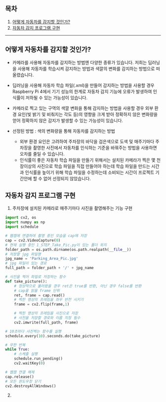 ## 목차
1. [어떻게 자동차를 감지할 것인가?](#어떻게-자동차를-감지할-것인가)
2. [자동차 감지 프로그램 구현](#자동차-감지-프로그램-구현)
---
## 어떻게 자동차를 감지할 것인가?
* 카메라를 사용해 자동차를 감지하는 방법엔 다양한 종류가 있습니다. 저희는 딥러닝을 사용해 자동차를 학습시켜 감지하는 방법과 색깔의 변화를 감지하는 방법으로 떠올렸습니다.

* 딥러닝을 사용해 자동차 학습 파일(.xml)을 만들어 감지하는 방법을 사용할 경우 Raspberry Pi 4에서 기기 성능의 한계로 자동차 감지 기능에 오류가 발생하여 인식률이 저하될 수 있는 가능성이 있습니다.

* 카메라로 찍고 있는 구역의 색깔 변화을 통해 감지하는 방법을 사용할 경우 외부 환경 요인(빛 밝기 및 비춰지는 각도 등)의 영향을 크게 받아 정확하지 않은 변화량을 얻어 정확하지 않은 감지가 발생할 수 있는 가능성이 있습니다.

* 선정된 방법 : 색의 변화량을 통해 자동차를 감지하는 방법
    * 외부 환경 요인은 고려하여 주차장의 바닥을 검은색으로 도색 및 매주기마다 주차장을 촬영한 사진에서 자동차를 인식하는 기준을 바꿔주는 방법을 사용하면 오차를 줄일 수 있습니다.
    * 인식률이 좋은 자동차 학습 파일을 만들기 위해서는 설치된 카메라가 찍은 몇 천장이상의 사진으로 학습 파일을 직접 만들어야 하는데 학습 파일을 만드는 시간과 인식률을 높이기 위해 학습 파일을 수정하는데 소비되는 시간이 프로젝트 기간안에 할 수 없어 선정되지 않았습니다.

## 자동차 감지 프로그램 구현
1. 주차장에 설치된 카메라로 매주기마다 사진을 촬영해주는 기능 구현
```py
import cv2, os
import numpy as np
import schedule

# 웹캠에 연결하여 촬영 중인 모습을 cap에 저장
cap = cv2.VideoCapture(0)
# 현재 실행 중인 1_STEP_Take_Pic.py이 있는 폴더 위치
folder_path = os.path.dirname(os.path.realpath(__file__))
# 저장할 jpg 파일명
jpg_name = 'Parking_Area_Pic.jpg'
# jpg 파일이 있는 경로
full_path = folder_path + '/' + jpg_name

# 사진을 찍어 파일로 저장하는 함수
def take_picture():
    # 정상적으로 불러왔을 경우 ret은 true를 반환, 아닌 경우 false를 반환
    # cap을 읽을 frame 단위
    ret, frame = cap.read()
    # 찍힌 영상의 프레임을 좌우 반전 시키기
    frame = cv2.flip(frame,1)

    # 찍힌 영상의 프레임을 사진으로 저장
    # 사진을 저장할 경로와 이름 지정 필수
    cv2.imwrite(full_path, frame)

# 10초마다 사진찍는 함수를 실행
schedule.every(10).seconds.do(take_picture)

# 무한 반복
while True:
    # 스케줄 실행
    schedule.run_pending()
    cv2.waitKey(0)

# 웹캠 연결 해제
cap.release()
# 모든 윈도우창 닫기
cv2.destroyAllWindows()
```

2. 